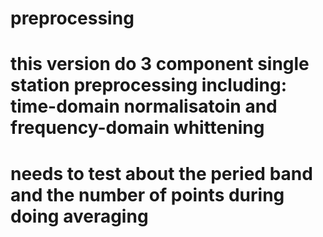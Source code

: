 # preprocessing
# this version do 3 component single station preprocessing including: time-domain normalisatoin and frequency-domain whittening
# needs to test about the peried band and the number of points during doing averaging
